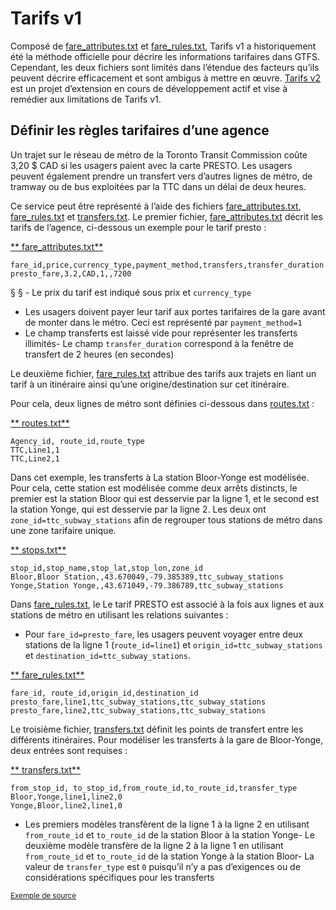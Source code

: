 # Tarifs v1 
 
 Composé de [fare_attributes.txt](../../reference/#fare_attributestxt) et [fare_rules.txt](../../reference/#fare_rulestxt), Tarifs v1 a historiquement été la méthode officielle pour décrire les informations tarifaires dans GTFS. Cependant, les deux fichiers sont limités dans l’étendue des facteurs qu’ils peuvent décrire efficacement et sont ambigus à mettre en œuvre. 
 [Tarifs v2](../../examples/fares-v2/) est un projet d’extension en cours de développement actif et vise à remédier aux limitations de Tarifs v1. 
 
## Définir les règles tarifaires d’une agence 
 
 Un trajet sur le réseau de métro de la Toronto Transit Commission coûte 3,20 $ CAD si les usagers paient avec la carte PRESTO. Les usagers peuvent également prendre un transfert vers d’autres lignes de métro, de tramway ou de bus exploitées par la TTC dans un délai de deux heures. 
 
 Ce service peut être représenté à l’aide des fichiers [fare_attributes.txt](../../reference/#fare_attributestxt), [fare_rules.txt](../../reference/#fare_rulestxt) et [transfers.txt](../../reference/#transferstxt). Le premier fichier, [fare_attributes.txt](../../reference/#fare_attributestxt) décrit les tarifs de l’agence, ci-dessous un exemple pour le tarif presto : 
 
 [** fare_attributes.txt**](../../reference/#fare_attributestxt) 
 
 ``` 
 fare_id,price,currency_type,payment_method,transfers,transfer_duration 
 presto_fare,3.2,CAD,1,,7200 
 ``` 
 § § - Le prix du tarif est indiqué sous prix et `currency_type` 
 - Les usagers doivent payer leur tarif aux portes tarifaires de la gare avant de monter dans le métro. Ceci est représenté par `payment_method=1` 
 - Le champ transferts est laissé vide pour représenter les transferts illimités- Le champ `transfer_duration` correspond à la fenêtre de transfert de 2 heures (en secondes) 
 
 Le deuxième fichier, [fare_rules.txt](../../reference/#fare_rulestxt) attribue des tarifs aux trajets en liant un tarif à un itinéraire ainsi qu’une origine/destination sur cet itinéraire. 
 
 Pour cela, deux lignes de métro sont définies ci-dessous dans [routes.txt](../../reference/#routestxt) : 
 
 [** routes.txt**](../../reference/#routestxt) 
 
 ``` 
 Agency_id, route_id,route_type 
 TTC,Line1,1 
 TTC,Line2,1 
 ``` 
 
 Dans cet exemple, les transferts à La station Bloor-Yonge est modélisée. Pour cela, cette station est modélisée comme deux arrêts distincts, le premier est la station Bloor qui est desservie par la ligne 1, et le second est la station Yonge, qui est desservie par la ligne 2. Les deux ont `zone_id=ttc_subway_stations` afin de regrouper tous stations de métro dans une zone tarifaire unique. 
 
 [** stops.txt**](../../reference/#stopstxt) 
 
 ``` 
 stop_id,stop_name,stop_lat,stop_lon,zone_id 
 Bloor,Bloor Station,,43.670049,-79.385389,ttc_subway_stations 
 Yonge,Station Yonge,,43.671049,-79.386789,ttc_subway_stations 
 ``` 
 
 Dans [fare_rules.txt](../../reference/#fare_rulestxt), le Le tarif PRESTO est associé à la fois aux lignes et aux stations de métro en utilisant les relations suivantes : 
 
 - Pour `fare_id=presto_fare`, les usagers peuvent voyager entre deux stations de la ligne 1 (`route_id=line1`) et `origin_id=ttc_subway_stations` et `destination_id=ttc_subway_stations`. 
 
 [** fare_rules.txt**](../../reference/#fare_rulestxt) 
 
 ``` 
 fare_id, route_id,origin_id,destination_id 
 presto_fare,line1,ttc_subway_stations,ttc_subway_stations 
 presto_fare,line2,ttc_subway_stations,ttc_subway_stations 
 ``` 
 
 Le troisième fichier, [transfers.txt](../../reference/#transferstxt) définit les points de transfert entre les différents itinéraires. Pour modéliser les transferts à la gare de Bloor-Yonge, deux entrées sont requises : 
 
 [** transfers.txt**](../../reference/#transferstxt) 
 
 ``` 
 from_stop_id, to_stop_id,from_route_id,to_route_id,transfer_type 
 Bloor,Yonge,line1,line2,0 
 Yonge,Bloor,line2,line1,0 
 ``` 
 
 - Les premiers modèles transfèrent de la ligne 1 à la ligne 2 en utilisant `from_route_id` et `to_route_id` de la station Bloor à la station Yonge- Le deuxième modèle transfère de la ligne 2 à la ligne 1 en utilisant `from_route_id` et `to_route_id` de la station Yonge à la station Bloor- La valeur de `transfer_type` est `0` puisqu’il n’y a pas d’exigences ou de considérations spécifiques pour les transferts 
 
 <sup>[Exemple de source](https://www.ttc.ca/Fares-and-passes)</sup> 
